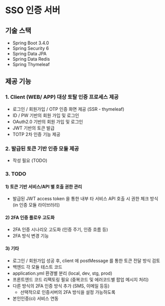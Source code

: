 # SSO 인증 서버

## 기술 스택
- Spring Boot 3.4.0
- Spring Security 6
- Spring Data JPA
- Spring Data Redis
- Spring Thymeleaf

## 제공 기능
### 1. Client (WEB/ APP) 대상 토탈 인증 프로세스 제공
- 로그인 / 회원가입 / OTP 인증 화면 제공 (SSR - thymeleaf)
- ID / PW 기반의 회원 가입 및 로그인
- OAuth2.0 기반의 회원 가입 및 로그인
- JWT 기반의 토큰 발급
- TOTP 2차 인증 기능 제공

### 2. 발급된 토큰 기반 인증 모듈 제공
- 작성 필요 (TODO)

### 3. TODO
#### 1) 토큰 기반 서비스/API 별 호출 권한 관리
- 발급된 JWT access token 을 통한 내부 타 서비스 API 호출 시 권한 체크 방식 (in 인증 모듈 라이브러리)

#### 2) 2FA 인증 플로우 고도화
- 2FA 인증 시나리오 고도화 (인증 주기, 인증 흐름 등)
- 2FA 방식 변경 기능

#### 3) 기타
- 로그인 / 회원가입 성공 후, client 에 postMessage 를 통한 토큰 전달 방식 검토
- 백엔드 각 모듈 테스트 코드
- application.yml 환경별 분리 (local, dev, stg, prod)
- 프론트엔드 코드 리팩토링 필요 (중복코드 및 에러코드별 팝업 메시지 처리)
- 다른 방식의 2FA 인증 방식 추가 (SMS, 이메일 등등)
  - 선택적으로 인증서버의 2FA 방식을 설정 가능하도록
- 본인인증(ci) 서비스 연동
